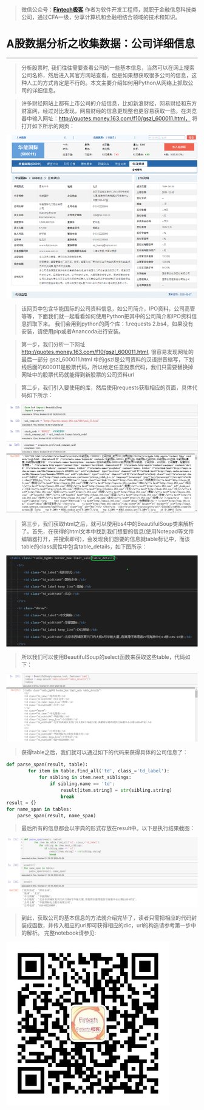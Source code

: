 >微信公众号：**[Fintech极客](#jump_fintech)**
作者为软件开发工程师，就职于金融信息科技类公司，通过CFA一级，分享计算机和金融相结合领域的技术和知识。

# A股数据分析之收集数据：公司详细信息

***
>分析股票时, 我们往往需要查看公司的一些基本信息，当然可以在网上搜索公司名称，然后进入其官方网站查看，但是如果想获取很多公司的信息，这种人工的方式肯定是不行的。本文主要介绍如何用Python从网络上抓取公司的详细信息。

>许多财经网站上都有上市公司的介绍信息，比如新浪财经，网易财经和东方财富网，经过对比发现，网易财经的信息更规整也更容易获取一些。在浏览器中输入网址：http://quotes.money.163.com/f10/gszl_600011.html， 将打开如下所示的网页：

![Company Info](https://github.com/DerekLoveCC/Writings/raw/master/Fintech_Wechat/Article/AStock/company_info/163_companyInfo.png)

>该网页中包含华能国际的公司资料信息，如公司简介，IPO资料，公司高管等等，下面我们就一起看看如何使用Python把其中的公司简介和IPO资料信息抓取下来。
我们会用到python的两个库：1.requests 2.bs4，如果没有安装，请使用pip或者Anancoda进行安装。

>第一步，我们分析一下网址 http://quotes.money.163.com/f10/gszl_600011.html, 很容易发现网址的最后一部分 gszl_600011.html 中的gszl是公司资料的汉语拼音缩写，下划线后面的600011是股票代码，所以给定任意股票代码，我们只需要替换掉网址中的股票代码就能得到新股票的公司资料url

>第二步，我们引入要使用的库，然后使用requests获取相应的页面，具体代码如下所示：

![Company Info html](https://github.com/DerekLoveCC/Writings/raw/master/Fintech_Wechat/Article/AStock/company_info/163_companyInfoHtml_code.png)

>第三步，我们获取html之后，就可以使用bs4中的BeautifulSoup类来解析了。首先，在获得的html文本中找到我们想要的信息(使用Notepad等文件编辑器打开，并搜索即可)，会发现我们想要的信息就table标记中，而该table的class属性中包含table_details，如下图所示：

![Company Info table in html](https://github.com/DerekLoveCC/Writings/raw/master/Fintech_Wechat/Article/AStock/company_info/163_companyInfo_tableInHtml.png)

>所以我们可以使用BeautifulSoup的select函数来获取这些table，代码如下：

![Company Info table](https://github.com/DerekLoveCC/Writings/raw/master/Fintech_Wechat/Article/AStock/company_info/163_companyInfo_table.png)

>获得table之后，我们就可以通过如下的代码来获得具体的公司信息了：

``` python
def parse_span(result, table):
        for item in table.find_all('td', class_='td_label'):
            for sibling in item.next_siblings:
                if sibling.name == 'td':
                    result[item.string] = str(sibling.string)
                    break
result = {}
for name_span in tables:
    parse_span(result, name_span)
```
>最后所有的信息都会以字典的形式存放在result中。以下是执行结果截图：

![execute result](https://github.com/DerekLoveCC/Writings/raw/master/Fintech_Wechat/Article/AStock/company_info/execute_result.png)

>到此，获取公司的基本信息的方法就介绍完毕了，读者只需把相应的代码封装成函数，并传入相应的url即可获得相应的dic，url的构造请参考第一步中的解析。
完整notebook请参见:

<a id="jump_fintech"></a>
![Fintech极客](https://github.com/DerekLoveCC/Writings/raw/master/Fintech_Wechat/Fintech.jpg)